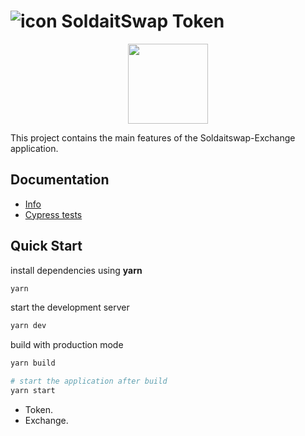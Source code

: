 # ![icon](https://user-images.githubusercontent.com/45886554/198417553-972b402b-dfb9-43f3-a470-3ce30d71abaa.png) SoldaitSwap Token
<p align="center" dir="auto">
  <a href="https://pancakeswap.finance" rel="nofollow">
      <img src="https://soldait.com/wp-content/uploads/2021/11/WhatsApp_Image_2021-11-29_at_12.12.04_AM-removebg-preview.png" height="128" data-canonical-src="https://soldait.com/wp-content/uploads/2021/11/WhatsApp_Image_2021-11-29_at_12.12.04_AM-removebg-preview.png" style="max-width: 100%;">
  </a>
</p>

This project contains the main features of the Soldaitswap-Exchange application.

## Documentation

- [Info](doc/Info.md)
- [Cypress tests](doc/Cypress.md)

## Quick Start

install dependencies using **yarn**

```sh
yarn
```

start the development server
```sh
yarn dev
```

build with production mode
```sh
yarn build

# start the application after build
yarn start
```


- Token.
- Exchange.
